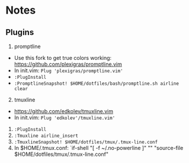 # Notes

## Plugins
1. promptline
  * Use this fork to get true colors working: https://github.com/plexigras/promptline.vim
  * In init.vim: `Plug 'plexigras/promptline.vim'`
  * `:PlugInstall` 
  * `:PromptlineSnapshot! $HOME/dotfiles/bash/promptline.sh airline clear`

2. tmuxline
  * https://github.com/edkolev/tmuxline.vim
  * In init.vim: `Plug 'edkolev'/tmuxline.vim'`
  1. `:PlugInstall`
  2. `:Tmuxline airline_insert`
  3. `:TmuxlineSnapshot! $HOME/dotfiles/tmux/.tmux-line.conf`
  4. In $HOME/.tmux.conf: `if-shell "[ -f ~/.no-powerline ]" "" "source-file $HOME/dotfiles/tmux/.tmux-line.conf"
